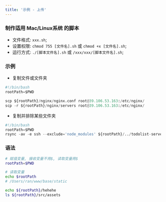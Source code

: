 ```yaml
---
title: '示例 - 上传'
---
```


### 制作适用 Mac/Linux系统 的脚本
* 文件格式: `xxx.sh`;
* 设置权限: `chmod 755 [文件名].sh` 或 `chmod +x [文件名].sh`;
* 运行方式: `./[脚本文件名].sh` 或 `/xxx/xxx/[脚本文件名].sh`;

### 示例
* 复制文件或文件夹
```py
#!/bin/bash
rootPath=$PWD

scp ${rootPath}/nginx/nginx.conf root@39.106.53.163:/etc/nginx/
scp -r ${rootPath}/nginx/servers root@39.106.53.163:/etc/nginx/
```

* 复制并排除某些文件夹
```py
#!/bin/bash
rootPath=$PWD
rsync -av -e ssh --exclude='node_modules' ${rootPath}/../todolist-server root@39.106.53.163:/root/www/todolist/
```


### 语法
```bash
# 赋值变量, 接收变量不用$, 读取变量用$
rootPath=$PWD

# 读取变量
echo $rootPath
# /Users/ran/www/base/static

echo ${rootPath}/hehehe
ls ${rootPath}/src/assets
```


